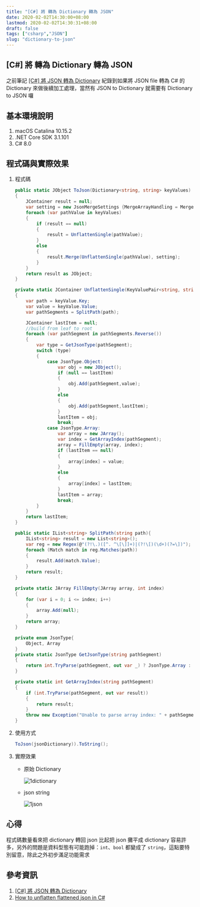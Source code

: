 ```yaml
---
title: "[C#] 將 轉為 Dictionary 轉為 JSON"
date: 2020-02-02T14:30:00+08:00
lastmod: 2020-02-02T14:30:31+08:00
draft: false
tags: ["csharp","JSON"]
slug: "dictionary-to-json"
---
```


## [C#] 將 轉為 Dictionary 轉為 JSON

之前筆記 [[C#] 將 JSON 轉為 Dictionary](https://blog.yowko.com./json-to-dictionary) 紀錄到如果將 JSON file 轉為 C# 的 Dictionary 來做後續加工處理，當然有 JSON to Dictionary 就需要有 Dictionary to JSON 囉

## 基本環境說明

1. macOS Catalina 10.15.2
2. .NET Core SDK 3.1.101
3. C# 8.0

## 程式碼與實際效果

1. 程式碼

    ```cs
    public static JObject ToJson(Dictionary<string, string> keyValues)
    {
        JContainer result = null;
        var setting = new JsonMergeSettings {MergeArrayHandling = MergeArrayHandling.Merge};
        foreach (var pathValue in keyValues)
        {
            if (result == null)
            {
                result = UnflattenSingle(pathValue);
            }
            else
            {
                result.Merge(UnflattenSingle(pathValue), setting);
            }
        }
        return result as JObject;
    }

    private static JContainer UnflattenSingle(KeyValuePair<string, string> keyValue)
    {
        var path = keyValue.Key;
        var value = keyValue.Value;
        var pathSegments = SplitPath(path);

        JContainer lastItem = null;
        //build from leaf to root
        foreach (var pathSegment in pathSegments.Reverse())
        {
            var type = GetJsonType(pathSegment);
            switch (type)
            {
                case JsonType.Object:
                    var obj = new JObject();
                    if (null == lastItem)
                    {
                        obj.Add(pathSegment,value);
                    }
                    else
                    {
                        obj.Add(pathSegment,lastItem);
                    }
                    lastItem = obj;
                    break;
                case JsonType.Array:
                    var array = new JArray();
                    var index = GetArrayIndex(pathSegment);
                    array = FillEmpty(array, index);
                    if (lastItem == null)
                    {
                        array[index] = value;
                    }
                    else
                    {
                        array[index] = lastItem;
                    }
                    lastItem = array;
                    break;
            }
        }
        return lastItem;
    }

    public static IList<string> SplitPath(string path){
        IList<string> result = new List<string>();
        var reg = new Regex(@"(?!\.)([^. ^\[\]]+)|(?!\[)(\d+)(?=\])");
        foreach (Match match in reg.Matches(path))
        {
            result.Add(match.Value);
        }
        return result;
    }

    private static JArray FillEmpty(JArray array, int index)
    {
        for (var i = 0; i <= index; i++)
        {
            array.Add(null);
        }
        return array;
    }

    private enum JsonType{
        Object, Array
    }
    private static JsonType GetJsonType(string pathSegment)
    {
        return int.TryParse(pathSegment, out var _) ? JsonType.Array : JsonType.Object;
    }

    private static int GetArrayIndex(string pathSegment)
    {
        if (int.TryParse(pathSegment, out var result))
        {
            return result;
        }
        throw new Exception("Unable to parse array index: " + pathSegment);
    }
    ```

2. 使用方式

    ```cs
    ToJson(jsonDictionary)).ToString();
    ```

3. 實際效果

    - 原始 Dictionary

        ![1dictionary](https://user-images.githubusercontent.com/3851540/73608722-44b75a80-4601-11ea-99d6-f6c2cf3ef9a9.png)

    - json string

        ![1json](https://user-images.githubusercontent.com/3851540/73608715-281b2280-4601-11ea-97db-ce2c1b7d69a1.png)

## 心得

程式碼數量看來把 dictionary 轉回 json 比起把 json 攤平成 dictionary 容易許多，另外的問題是資料型態有可能跑掉：`int`、`bool` 都變成了 `string`，這點要特別留意，除此之外初步滿足功能需求

## 參考資訊

1. [[C#] 將 JSON 轉為 Dictionary](https://blog.yowko.com./json-to-dictionary)
2. [How to unflatten flattened json in C#](https://stackoverflow.com/questions/40541842/how-to-unflatten-flattened-json-in-c-sharp)
